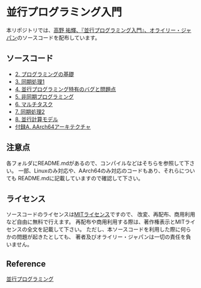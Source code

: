 # 並行プログラミング入門

本リポジトリでは、[高野 祐輝、『並行プログラミング入門』、オライリー・ジャパン](https://www.oreilly.co.jp/books/9784873119595/)のソースコードを配布しています。

## ソースコード

- [2. プログラミングの基礎](./chap2/)
- [3. 同期処理1](./chap3/)
- [4. 並行プログラミング特有のバグと問題点](./chap4/)
- [5. 非同期プログラミング](./chap5/)
- [6. マルチタスク](./chap6/)
- [7. 同期処理2](./chap7/)
- [8. 並行計算モデル](./chap8/)
- [付録A. AArch64アーキテクチャ](./appendix_A/)

## 注意点

各フォルダにREADME.mdがあるので、コンパイルなどはそちらを参照して下さい。
一部、Linuxのみ対応や、AArch64のみ対応のコードもあり、それらについても
README.mdに記載していますので確認して下さい。

## ライセンス

ソースコードのライセンスは[MITライセンス](LICENSE)ですので、
改変、再配布、商用利用など自由に無料で行えます。
再配布や商用利用する際は、著作権表示とMITライセンスの全文を記載して下さい。
ただし、本ソースコードを利用した際に何らかの問題が起きたとしても、
著者及びオライリー・ジャパンは一切の責任を負いません。

## Reference
[並行プログラミング](https://www.oreilly.co.jp/books/9784873119595/)